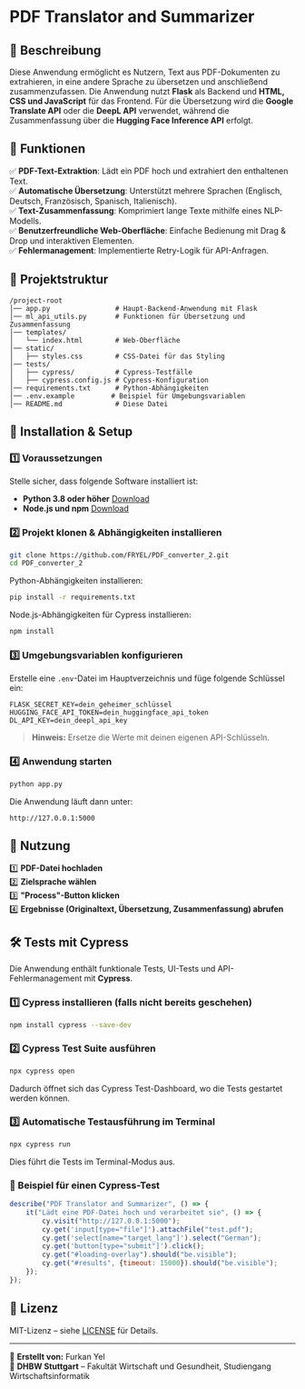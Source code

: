 # PDF Translator and Summarizer

## 📌 Beschreibung

Diese Anwendung ermöglicht es Nutzern, Text aus PDF-Dokumenten zu extrahieren, in eine andere Sprache zu übersetzen und anschließend zusammenzufassen. Die Anwendung nutzt **Flask** als Backend und **HTML, CSS und JavaScript** für das Frontend. Für die Übersetzung wird die **Google Translate API** oder die **DeepL API** verwendet, während die Zusammenfassung über die **Hugging Face Inference API** erfolgt.

## 🚀 Funktionen

✅ **PDF-Text-Extraktion**: Lädt ein PDF hoch und extrahiert den enthaltenen Text.  
✅ **Automatische Übersetzung**: Unterstützt mehrere Sprachen (Englisch, Deutsch, Französisch, Spanisch, Italienisch).  
✅ **Text-Zusammenfassung**: Komprimiert lange Texte mithilfe eines NLP-Modells.  
✅ **Benutzerfreundliche Web-Oberfläche**: Einfache Bedienung mit Drag & Drop und interaktiven Elementen.  
✅ **Fehlermanagement**: Implementierte Retry-Logik für API-Anfragen.  

## 📂 Projektstruktur

```
/project-root
│── app.py                # Haupt-Backend-Anwendung mit Flask
│── ml_api_utils.py       # Funktionen für Übersetzung und Zusammenfassung
│── templates/
│   └── index.html        # Web-Oberfläche
│── static/
│   ├── styles.css        # CSS-Datei für das Styling
│── tests/
│   ├── cypress/          # Cypress-Testfälle
│   ├── cypress.config.js # Cypress-Konfiguration
│── requirements.txt      # Python-Abhängigkeiten
│── .env.example         # Beispiel für Umgebungsvariablen
│── README.md             # Diese Datei
```

## 🔧 Installation & Setup

### 1️⃣ Voraussetzungen

Stelle sicher, dass folgende Software installiert ist:

- **Python 3.8 oder höher** [Download](https://www.python.org/downloads/)
- **Node.js und npm** [Download](https://nodejs.org/)

### 2️⃣ Projekt klonen & Abhängigkeiten installieren

```bash
git clone https://github.com/FRYEL/PDF_converter_2.git
cd PDF_converter_2
```

Python-Abhängigkeiten installieren:

```bash
pip install -r requirements.txt
```

Node.js-Abhängigkeiten für Cypress installieren:

```bash
npm install
```

### 3️⃣ Umgebungsvariablen konfigurieren

Erstelle eine `.env`-Datei im Hauptverzeichnis und füge folgende Schlüssel ein:

```
FLASK_SECRET_KEY=dein_geheimer_schlüssel
HUGGING_FACE_API_TOKEN=dein_huggingface_api_token
DL_API_KEY=dein_deepl_api_key
```

> **Hinweis:** Ersetze die Werte mit deinen eigenen API-Schlüsseln.

### 4️⃣ Anwendung starten

```bash
python app.py
```

Die Anwendung läuft dann unter:

```
http://127.0.0.1:5000
```

## 🎯 Nutzung

1️⃣ **PDF-Datei hochladen**  
2️⃣ **Zielsprache wählen**  
3️⃣ **"Process"-Button klicken**  
4️⃣ **Ergebnisse (Originaltext, Übersetzung, Zusammenfassung) abrufen**  

## 🛠 Tests mit Cypress

Die Anwendung enthält funktionale Tests, UI-Tests und API-Fehlermanagement mit **Cypress**.

### 1️⃣ Cypress installieren (falls nicht bereits geschehen)

```bash
npm install cypress --save-dev
```

### 2️⃣ Cypress Test Suite ausführen

```bash
npx cypress open
```

Dadurch öffnet sich das Cypress Test-Dashboard, wo die Tests gestartet werden können.

### 3️⃣ Automatische Testausführung im Terminal

```bash
npx cypress run
```

Dies führt die Tests im Terminal-Modus aus.

### 🧪 Beispiel für einen Cypress-Test

```javascript
describe("PDF Translator and Summarizer", () => {
    it("Lädt eine PDF-Datei hoch und verarbeitet sie", () => {
        cy.visit("http://127.0.0.1:5000");
        cy.get('input[type="file"]').attachFile("test.pdf");
        cy.get('select[name="target_lang"]').select("German");
        cy.get('button[type="submit"]').click();
        cy.get("#loading-overlay").should("be.visible");
        cy.get("#results", {timeout: 15000}).should("be.visible");
    });
});
```

## 📜 Lizenz

MIT-Lizenz – siehe [LICENSE](LICENSE) für Details.

---

📌 **Erstellt von:** Furkan Yel  
📌 **DHBW Stuttgart** – Fakultät Wirtschaft und Gesundheit, Studiengang Wirtschaftsinformatik
